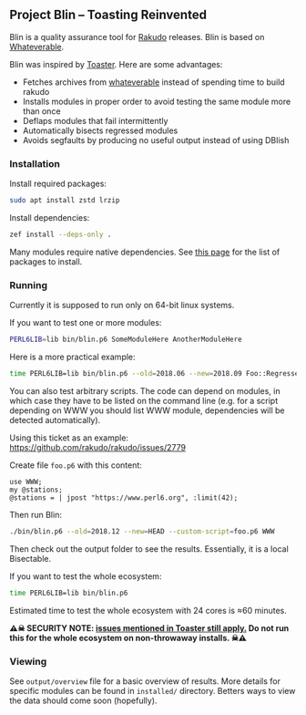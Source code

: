 ## Project Blin – Toasting Reinvented

Blin is a quality assurance tool for
[Rakudo](https://github.com/rakudo/rakudo/) releases. Blin is based on
[Whateverable](https://github.com/perl6/whateverable/).

Blin was inspired by
[Toaster](https://github.com/perl6-community-modules/perl6-Toaster). Here
are some advantages:
* Fetches archives from
  [whateverable](https://github.com/perl6/whateverable/wiki/Shareable#bot-usage-examples)
  instead of spending time to build rakudo
* Installs modules in proper order to avoid testing the same module more than once
* Deflaps modules that fail intermittently
* Automatically bisects regressed modules
* Avoids segfaults by producing no useful output instead of using DBIish


### Installation

Install required packages:
```bash
sudo apt install zstd lrzip
```

Install dependencies:

```bash
zef install --deps-only .
```

Many modules require native dependencies. See
[this page](https://github.com/perl6-community-modules/perl6-Toaster/wiki)
for the list of packages to install.


### Running

Currently it is supposed to run only on 64-bit linux systems.

If you want to test one or more modules:

```bash
PERL6LIB=lib bin/blin.p6 SomeModuleHere AnotherModuleHere
```

Here is a more practical example:

```bash
time PERL6LIB=lib bin/blin.p6 --old=2018.06 --new=2018.09 Foo::Regressed Foo::Regressed::Very Foo::Dependencies::B-on-A
```

You can also test arbitrary scripts. The code can depend on modules,
in which case they have to be listed on the command line (e.g. for a
script depending on WWW you should list WWW module, dependencies will
be detected automatically).

Using this ticket as an example: https://github.com/rakudo/rakudo/issues/2779

Create file `foo.p6` with this content:

```perl6
use WWW;
my @stations;
@stations = | jpost "https://www.perl6.org", :limit(42);
```


Then run Blin:
```bash
./bin/blin.p6 --old=2018.12 --new=HEAD --custom-script=foo.p6 WWW
```

Then check out the output folder to see the results. Essentially, it
is a local Bisectable.


If you want to test the whole ecosystem:

```bash
time PERL6LIB=lib bin/blin.p6
```

Estimated time to test the whole ecosystem with 24 cores is ≈60 minutes.

**⚠☠ SECURITY NOTE: [issues mentioned in Toaster still
apply.](https://github.com/perl6-community-modules/perl6-Toaster#warning-dangerus-stuf-ahed)
Do not run this for the whole ecosystem on non-throwaway
installs. ☠⚠**


### Viewing

See `output/overview` file for a basic overview of results. More
details for specific modules can be found in `installed/`
directory. Betters ways to view the data should come soon (hopefully).
